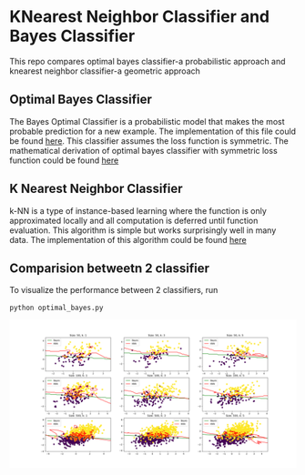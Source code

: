 # KNearest Neighbor Classifier and Bayes Classifier
This repo compares optimal bayes classifier-a probabilistic approach and knearest neighbor classifier-a geometric approach

## Optimal Bayes Classifier
The Bayes Optimal Classifier is a probabilistic model that makes the most probable prediction for a new example. The implementation of this file could be found [here](./optimal_bayes.py). This classifier assumes the loss function is symmetric. The mathematical derivation of optimal bayes classifier with symmetric loss function could be found [here](https://github.com/khuyentran1401/KNN-and-Bayes-Classifier/blob/master/OptimalBayesDerivation.pdf)

## K Nearest Neighbor Classifier
k-NN is a type of instance-based learning where the function is only approximated locally and all computation is deferred until function evaluation. This algorithm is simple but works surprisingly well in many data. The implementation of this algorithm could be found [here](./knearneighbor.py)

## Comparision betweetn 2 classifier
To visualize the performance between 2 classifiers, run
```
python optimal_bayes.py
```
![image](https://github.com/khuyentran1401/KNN-and-Bayes-Classifier/blob/master/Figure_1.png)



